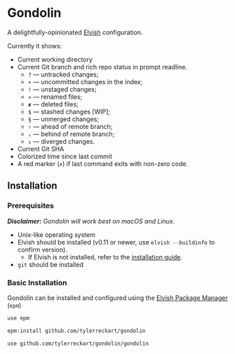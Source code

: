 # Gondolin 
A delightfully-opinionated [Elvish](https://elv.sh) configuration.

Currently it shows:
* Current working directory
* Current Git branch and rich repo status in prompt readline. 
  * `?` — untracked changes;
  * `+` — uncommitted changes in the index;
  * `!` — unstaged changes;
  * `»` — renamed files;
  * `✘` — deleted files;
  * `$` — stashed changes [WIP];
  * `§` — unmerged changes;
  * `⇡` — ahead of remote branch;
  * `⇣` — behind of remote branch;
  * `⇕` — diverged changes.
* Current Git SHA
* Colorized time since last commit
* A red marker (`✗`) if last command exits with non-zero code.

## Installation
### Prerequisites 
_**Disclaimer:** Gondolin will work best on macOS and Linux._
  - Unix-like operating system
  - Elvish should be installed (v0.11 or newer, use `elvish --buildinfo` to confirm version). 
    - If Elvish is not installed, refer to the [installation guide](https://elv.sh/download/).
  - `git` should be installed

### Basic Installation
Gondolin can be installed and configured using the [Elvish Package Manager](https://elv.sh/ref/epm.html) (`epm`)
```sh
use epm

epm:install github.com/tylerreckart/gondolin

use github.com/tylerreckart/gondolin/gondolin
```
